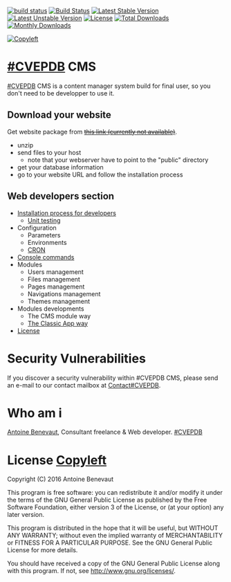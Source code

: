 [![build status](https://gitlab.com/cvepdb-cms/cms/badges/master/build.svg)](https://gitlab.com/cvepdb-cms/cms/commits/master)
[![Build Status](https://travis-ci.org/cvepdb-cms/cms.svg?branch=master)](https://travis-ci.org/cvepdb-cms/cms)
[![Latest Stable Version](https://poser.pugx.org/cvepdb/cms/v/stable.svg)](https://packagist.org/packages/cvepdb/cms)
[![Latest Unstable Version](https://poser.pugx.org/cvepdb/cms/v/unstable.svg)](https://packagist.org/packages/cvepdb/cms)
[![License](https://poser.pugx.org/cvepdb/cms/license.svg)](https://packagist.org/packages/cvepdb/cms)
[![Total Downloads](https://poser.pugx.org/cvepdb/cms/downloads.svg)](https://packagist.org/packages/cvepdb/cms)
[![Monthly Downloads](https://poser.pugx.org/cvepdb/cms/d/monthly)](https://packagist.org/packages/cvepdb/cms)

[![Copyleft](http://www.gnu.org/graphics/gplv3-127x51.png)](https://github.com/cvepdb-cms/cms/wiki/License)

# [\#CVEPDB](http://cvepdb.fr/) CMS

[\#CVEPDB](http://cvepdb.fr/) CMS is a content manager system build for final user, so you don't need to be developper to use it.

## Download your website

Get website package from ~~[this link (currently not available)](https://github.com/cvepdb-cms/cms/releases/latest)~~.
- unzip
- send files to your host
    - note that your webserver have to point to the "public" directory
- get your database information
- go to your website URL and follow the installation process

## Web developers section

- [Installation process for developers](https://github.com/cvepdb-cms/cms/wiki/installation)
    - [Unit testing](https://github.com/cvepdb-cms/cms/wiki/unit-testing)
- Configuration
   - Parameters
   - Environments
   - [CRON](https://github.com/cvepdb-cms/cms/wiki/install-cron)
- [Console commands](https://github.com/cvepdb-cms/cms/wiki/console-commands)
- Modules
   - Users management
   - Files management
   - Pages management
   - Navigations management
   - Themes management
- Modules developments
   - The CMS module way
   - [The Classic App way](https://github.com/cvepdb-cms/cms/wiki/the-classic-app-way)
- [License](https://github.com/cvepdb-cms/cms/wiki/License)

# Security Vulnerabilities

If you discover a security vulnerability within #CVEPDB CMS, please send an e-mail to our contact mailbox at [Contact#CVEPDB](mailto:contact@cvepdb.fr).

# Who am i

[Antoine Benevaut](mailto:antoine@cvepdb.fr), Consultant freelance & Web developer.
[\#CVEPDB](http://cvepdb.fr/)

# License [Copyleft](https://github.com/cvepdb-cms/cms/wiki/License)

Copyright (C) 2016  Antoine Benevaut

This program is free software: you can redistribute it and/or modify
it under the terms of the GNU General Public License as published by
the Free Software Foundation, either version 3 of the License, or
(at your option) any later version.

This program is distributed in the hope that it will be useful,
but WITHOUT ANY WARRANTY; without even the implied warranty of
MERCHANTABILITY or FITNESS FOR A PARTICULAR PURPOSE.  See the
GNU General Public License for more details.

You should have received a copy of the GNU General Public License
along with this program.  If not, see <http://www.gnu.org/licenses/>.
